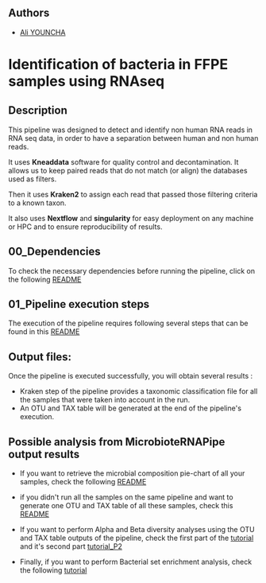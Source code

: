 ## Authors

- [Ali YOUNCHA](https://github.com/MrAli1582)

# Identification of bacteria in FFPE samples using RNAseq

## Description

This pipeline was designed to detect and identify non human RNA reads in RNA seq data, in order to have a separation between human and non human reads.  

It uses **Kneaddata** software for quality control and decontamination. It allows us to keep paired reads that do not match (or align) the databases used as filters.  

Then it uses **Kraken2** to assign each read that passed those filtering criteria to a known taxon.

It also uses **Nextflow** and **singularity** for easy deployment on any machine or HPC and to ensure reproducibility of results.


## 00_Dependencies

To check the necessary dependencies before running the pipeline, click on the following [README](https://github.com/GeNeHetX/MicrobioteRNApipe/blob/main/NextflowPipeline/Dependencies.md) 


## 01_Pipeline execution steps

The execution of the pipeline requires following several steps that can be found in this [README](https://github.com/GeNeHetX/MicrobioteRNApipe/blob/main/NextflowPipeline/PipelineExecution.md)

## Output files:

Once the pipeline is executed successfully, you will obtain several results :

- Kraken step of the pipeline provides a taxonomic classification file for all the samples that were taken into account in the run.
- An OTU and TAX table will be generated at the end of the pipeline's execution. 

## Possible analysis from MicrobioteRNAPipe output results

- If you want to retrieve the microbial composition pie-chart of all your samples, check the following [README](https://github.com/GeNeHetX/MicrobioteRNApipe/blob/main/PythonScripts/2_Samples_Bacterial_PieCharts/README.md)

- if you didn't run all the samples on the same pipeline and want to generate one OTU and TAX table of all these samples, check this [README](https://github.com/GeNeHetX/MicrobioteRNApipe/blob/main/PythonScripts/1_MergeOTU_TAX_files/README.md) 

- If you want to perform Alpha and Beta diversity analyses using the OTU and TAX table outputs of the pipeline, check the first part of the [tutorial](https://github.com/GeNeHetX/MicrobioteRNApipe/blob/main/AlphaBetaAnalysis/Tutorial_Alpha_beta.md) and it's second part [tutorial_P2](https://github.com/GeNeHetX/MicrobioteRNApipe/blob/main/AlphaBetaAnalysis/Tutorial_Alpha_beta_part2.md)

- Finally, if you want to perform Bacterial set enrichment analysis, check the following [tutorial](https://github.com/GeNeHetX/MicrobioteRNApipe/blob/main/BacterialEnrichmentAnalysis/Tutorial_bacterial_enrichment_analysis.md)

